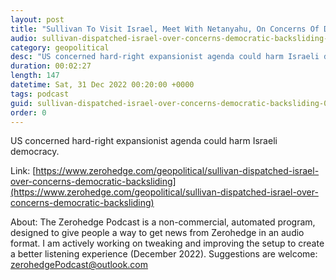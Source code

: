 ```yaml
---
layout: post
title: "Sullivan To Visit Israel, Meet With Netanyahu, On Concerns Of Democratic Backsliding"
audio: sullivan-dispatched-israel-over-concerns-democratic-backsliding-9
category: geopolitical
desc: "US concerned hard-right expansionist agenda could harm Israeli democracy."
duration: 00:02:27
length: 147
datetime: Sat, 31 Dec 2022 00:20:00 +0000
tags: podcast
guid: sullivan-dispatched-israel-over-concerns-democratic-backsliding-0
order: 0
---
```

US concerned hard-right expansionist agenda could harm Israeli democracy.

Link: [https://www.zerohedge.com/geopolitical/sullivan-dispatched-israel-over-concerns-democratic-backsliding](https://www.zerohedge.com/geopolitical/sullivan-dispatched-israel-over-concerns-democratic-backsliding)

About: The Zerohedge Podcast is a non-commercial, automated program, designed to give people a way to get news from Zerohedge in an audio format.  I am actively working on tweaking and improving the setup to create a better listening experience (December 2022).  Suggestions are welcome: [zerohedgePodcast@outlook.com](mailto:zerohedgePodcast@outlook.com)